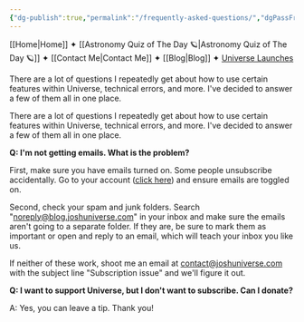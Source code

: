 ```yaml
---
{"dg-publish":true,"permalink":"/frequently-asked-questions/","dgPassFrontmatter":true,"noteIcon":"","created":"","updated":""}
---
```




<div class="transclusion internal-embed is-loaded"><div class="markdown-embed">



[[Home\|Home]] ✦ [[Astronomy Quiz of The Day 🪐\|Astronomy Quiz of The Day 🪐]] ✦ [[Contact Me\|Contact Me]] ✦ [[Blog\|Blog]] ✦ [Universe Launches](https://stardashusa.com/)


</div></div>


There are a lot of questions I repeatedly get about how to use certain features within Universe, technical errors, and more. I've decided to answer a few of them all in one place.

There are a lot of questions I repeatedly get about how to use certain features within Universe, technical errors, and more. I've decided to answer a few of them all in one place.

**Q: I'm not getting emails. What is the problem?**

First, make sure you have emails turned on. Some people unsubscribe accidentally. Go to your account ([click here](https://www.joshuniverse.com/?ref=joshuahabka.com#/portal/account)) and ensure emails are toggled on.

Second, check your spam and junk folders. Search "noreply@blog.joshuniverse.com" in your inbox and make sure the emails aren't going to a separate folder. If they are, be sure to mark them as important or open and reply to an email, which will teach your inbox you like us.

If neither of these work, shoot me an email at contact@joshuniverse.com with the subject line "Subscription issue" and we'll figure it out.

**Q: I want to support Universe, but I don't want to subscribe. Can I donate?**

A: Yes, you can leave a tip. Thank you!